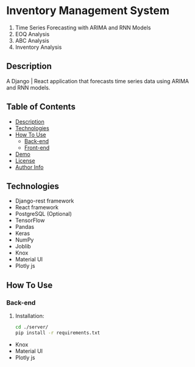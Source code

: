 # Inventory Management System
  1. Time Series Forecasting with ARIMA and RNN Models
  2. EOQ Analysis
  3. ABC Analysis
  4. Inventory Analysis

## Description
A Django | React application that forecasts time series data using ARIMA and RNN models.

## Table of Contents
- [Description](#description)
- [Technologies](#technologies)
- [How To Use](#how-to-use)
  - [Back-end](#back-end)
  - [Front-end](#front-end)
- [Demo](#demo)
- [License](#license)
- [Author Info](#author-info)

## Technologies
- Django-rest framework
- React framework
- PostgreSQL (Optional)
- TensorFlow
- Pandas
- Keras
- NumPy
- Joblib
- Knox
- Material UI
- Plotly js

## How To Use

### Back-end
1. Installation:
   ```bash
   cd ./server/
   pip install -r requirements.txt

- Knox
- Material UI
- Plotly js



